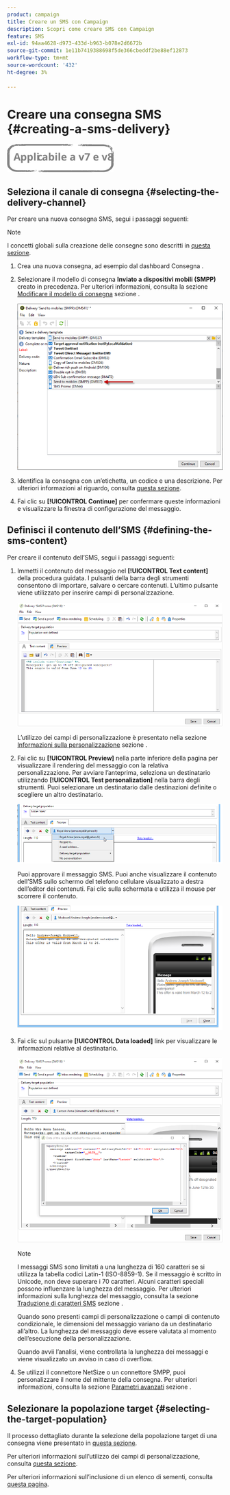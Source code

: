 ```yaml
---
product: campaign
title: Creare un SMS con Campaign
description: Scopri come creare SMS con Campaign
feature: SMS
exl-id: 94aa4628-d973-433d-b963-b078e2d6672b
source-git-commit: 1e11b7419388698f5de366cbeddf2be88ef12873
workflow-type: tm+mt
source-wordcount: '432'
ht-degree: 3%

---
```


# Creare una consegna SMS {#creating-a-sms-delivery}

![](../../assets/common.svg)

## Seleziona il canale di consegna {#selecting-the-delivery-channel}

Per creare una nuova consegna SMS, segui i passaggi seguenti:

>[!NOTE]
>
>I concetti globali sulla creazione delle consegne sono descritti in [questa sezione](steps-about-delivery-creation-steps.md).

1. Crea una nuova consegna, ad esempio dal dashboard Consegna .
1. Selezionare il modello di consegna **Inviato a dispositivi mobili (SMPP)** creato in precedenza. Per ulteriori informazioni, consulta la sezione [Modificare il modello di consegna](sms-set-up.md#changing-the-delivery-template) sezione .

   ![](assets/s_user_mobile_wizard.png)

1. Identifica la consegna con un’etichetta, un codice e una descrizione. Per ulteriori informazioni al riguardo, consulta [questa sezione](steps-create-and-identify-the-delivery.md#identifying-the-delivery).
1. Fai clic su **[!UICONTROL Continue]** per confermare queste informazioni e visualizzare la finestra di configurazione del messaggio.

## Definisci il contenuto dell’SMS {#defining-the-sms-content}

Per creare il contenuto dell’SMS, segui i passaggi seguenti:

1. Immetti il contenuto del messaggio nel **[!UICONTROL Text content]** della procedura guidata. I pulsanti della barra degli strumenti consentono di importare, salvare o cercare contenuti. L’ultimo pulsante viene utilizzato per inserire campi di personalizzazione.

   ![](assets/s_ncs_user_wizard_sms01_138.png)

   L’utilizzo dei campi di personalizzazione è presentato nella sezione [Informazioni sulla personalizzazione](about-personalization.md) sezione .

1. Fai clic su **[!UICONTROL Preview]** nella parte inferiore della pagina per visualizzare il rendering del messaggio con la relativa personalizzazione. Per avviare l’anteprima, seleziona un destinatario utilizzando **[!UICONTROL Test personalization]** nella barra degli strumenti. Puoi selezionare un destinatario dalle destinazioni definite o scegliere un altro destinatario.

   ![](assets/s_ncs_user_wizard_sms01_139.png)

   Puoi approvare il messaggio SMS. Puoi anche visualizzare il contenuto dell’SMS sullo schermo del telefono cellulare visualizzato a destra dell’editor dei contenuti. Fai clic sulla schermata e utilizza il mouse per scorrere il contenuto.

   ![](assets/s_ncs_user_wizard_sms01_140.png)

1. Fai clic sul pulsante **[!UICONTROL Data loaded]** link per visualizzare le informazioni relative al destinatario.

   ![](assets/s_user_mobile_wizard_sms_02.png)

   >[!NOTE]
   >
   >I messaggi SMS sono limitati a una lunghezza di 160 caratteri se si utilizza la tabella codici Latin-1 (ISO-8859-1). Se il messaggio è scritto in Unicode, non deve superare i 70 caratteri. Alcuni caratteri speciali possono influenzare la lunghezza del messaggio. Per ulteriori informazioni sulla lunghezza del messaggio, consulta la sezione [Traduzione di caratteri SMS](#about-character-transliteration) sezione .
   >
   >Quando sono presenti campi di personalizzazione o campi di contenuto condizionale, le dimensioni del messaggio variano da un destinatario all’altro. La lunghezza del messaggio deve essere valutata al momento dell’esecuzione della personalizzazione.
   >
   >Quando avvii l’analisi, viene controllata la lunghezza dei messaggi e viene visualizzato un avviso in caso di overflow.

1. Se utilizzi il connettore NetSize o un connettore SMPP, puoi personalizzare il nome del mittente della consegna. Per ulteriori informazioni, consulta la sezione [Parametri avanzati](#advanced-parameters) sezione .

## Selezionare la popolazione target {#selecting-the-target-population}

Il processo dettagliato durante la selezione della popolazione target di una consegna viene presentato in [questa sezione](steps-defining-the-target-population.md).

Per ulteriori informazioni sull’utilizzo dei campi di personalizzazione, consulta [questa sezione](about-personalization.md).

Per ulteriori informazioni sull’inclusione di un elenco di sementi, consulta [questa pagina](about-seed-addresses.md).
